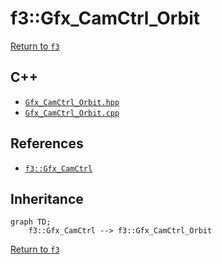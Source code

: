 # f3::Gfx_CamCtrl_Orbit

[Return to `f3`](/docs/f3.md)

## C++

- [`Gfx_CamCtrl_Orbit.hpp`](/src/f3/Gfx_CamCtrl_Orbit.hpp)
- [`Gfx_CamCtrl_Orbit.cpp`](/src/f3/Gfx_CamCtrl_Orbit.cpp)

## References

- [`f3::Gfx_CamCtrl`](/docs/f3/Gfx_CamCtrl.md)

## Inheritance

```mermaid
graph TD;
    f3::Gfx_CamCtrl --> f3::Gfx_CamCtrl_Orbit
```

[Return to `f3`](/docs/f3.md)